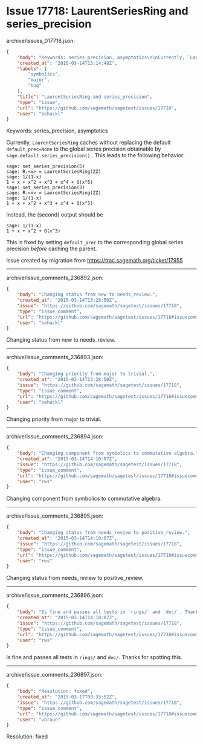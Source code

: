 # Issue 17718: LaurentSeriesRing and series_precision

archive/issues_017718.json:
```json
{
    "body": "Keywords: series_precision, asymptotics\n\nCurrently, `LaurentSeriesRing` caches without replacing the default `default_prec=None` to the global series precision obtainable by `sage.default.series_precision()` . This leads to the following behavior:\n\n\n```\nsage: set_series_precision(5)\nsage: R.<x> = LaurentSeriesRing(ZZ)\nsage: 1/(1-x)\n1 + x + x^2 + x^3 + x^4 + O(x^5)\nsage: set_series_precision(3)\nsage: R.<x> = LaurentSeriesRing(ZZ)\nsage: 1/(1-x)\n1 + x + x^2 + x^3 + x^4 + O(x^5)\n```\n\nInstead, the (second) output should be\n\n```\nsage: 1/(1-x)\n1 + x + x^2 + O(x^3)\n```\n\n\nThis is fixed by setting `default_prec` to the corresponding global series precision *before* caching the parent.\n\nIssue created by migration from https://trac.sagemath.org/ticket/17955\n\n",
    "created_at": "2015-03-14T13:14:48Z",
    "labels": [
        "symbolics",
        "major",
        "bug"
    ],
    "title": "LaurentSeriesRing and series_precision",
    "type": "issue",
    "url": "https://github.com/sagemath/sagetest/issues/17718",
    "user": "behackl"
}
```
Keywords: series_precision, asymptotics

Currently, `LaurentSeriesRing` caches without replacing the default `default_prec=None` to the global series precision obtainable by `sage.default.series_precision()` . This leads to the following behavior:


```
sage: set_series_precision(5)
sage: R.<x> = LaurentSeriesRing(ZZ)
sage: 1/(1-x)
1 + x + x^2 + x^3 + x^4 + O(x^5)
sage: set_series_precision(3)
sage: R.<x> = LaurentSeriesRing(ZZ)
sage: 1/(1-x)
1 + x + x^2 + x^3 + x^4 + O(x^5)
```

Instead, the (second) output should be

```
sage: 1/(1-x)
1 + x + x^2 + O(x^3)
```


This is fixed by setting `default_prec` to the corresponding global series precision *before* caching the parent.

Issue created by migration from https://trac.sagemath.org/ticket/17955





---

archive/issue_comments_236892.json:
```json
{
    "body": "Changing status from new to needs_review.",
    "created_at": "2015-03-14T13:28:50Z",
    "issue": "https://github.com/sagemath/sagetest/issues/17718",
    "type": "issue_comment",
    "url": "https://github.com/sagemath/sagetest/issues/17718#issuecomment-236892",
    "user": "behackl"
}
```

Changing status from new to needs_review.



---

archive/issue_comments_236893.json:
```json
{
    "body": "Changing priority from major to trivial.",
    "created_at": "2015-03-14T13:28:50Z",
    "issue": "https://github.com/sagemath/sagetest/issues/17718",
    "type": "issue_comment",
    "url": "https://github.com/sagemath/sagetest/issues/17718#issuecomment-236893",
    "user": "behackl"
}
```

Changing priority from major to trivial.



---

archive/issue_comments_236894.json:
```json
{
    "body": "Changing component from symbolics to commutative algebra.",
    "created_at": "2015-03-14T14:10:07Z",
    "issue": "https://github.com/sagemath/sagetest/issues/17718",
    "type": "issue_comment",
    "url": "https://github.com/sagemath/sagetest/issues/17718#issuecomment-236894",
    "user": "rws"
}
```

Changing component from symbolics to commutative algebra.



---

archive/issue_comments_236895.json:
```json
{
    "body": "Changing status from needs_review to positive_review.",
    "created_at": "2015-03-14T14:10:07Z",
    "issue": "https://github.com/sagemath/sagetest/issues/17718",
    "type": "issue_comment",
    "url": "https://github.com/sagemath/sagetest/issues/17718#issuecomment-236895",
    "user": "rws"
}
```

Changing status from needs_review to positive_review.



---

archive/issue_comments_236896.json:
```json
{
    "body": "Is fine and passes all tests in `rings/` and `doc/`. Thanks for spotting this.",
    "created_at": "2015-03-14T14:10:07Z",
    "issue": "https://github.com/sagemath/sagetest/issues/17718",
    "type": "issue_comment",
    "url": "https://github.com/sagemath/sagetest/issues/17718#issuecomment-236896",
    "user": "rws"
}
```

Is fine and passes all tests in `rings/` and `doc/`. Thanks for spotting this.



---

archive/issue_comments_236897.json:
```json
{
    "body": "Resolution: fixed",
    "created_at": "2015-03-17T08:33:52Z",
    "issue": "https://github.com/sagemath/sagetest/issues/17718",
    "type": "issue_comment",
    "url": "https://github.com/sagemath/sagetest/issues/17718#issuecomment-236897",
    "user": "vbraun"
}
```

Resolution: fixed
